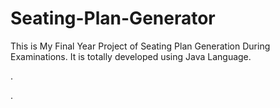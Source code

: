 # Seating-Plan-Generator

This is My Final Year Project of Seating Plan Generation During Examinations. It is totally developed using Java Language.



































































.




































































































































































































































































































































































































































































































.






































